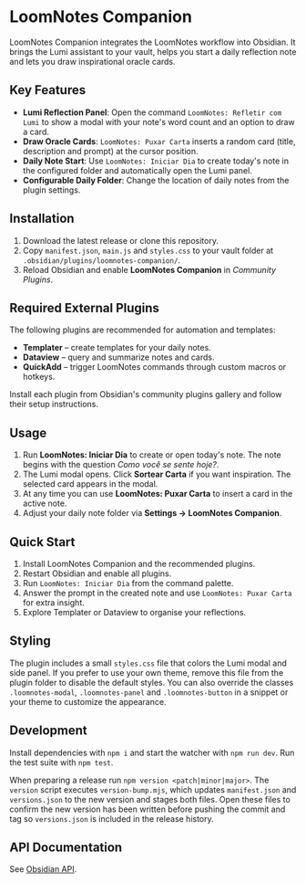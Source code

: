 # LoomNotes Companion

LoomNotes Companion integrates the LoomNotes workflow into Obsidian. It brings the Lumi assistant to your vault, helps you start a daily reflection note and lets you draw inspirational oracle cards.

## Key Features

- **Lumi Reflection Panel**: Open the command `LoomNotes: Refletir com Lumi` to show a modal with your note's word count and an option to draw a card.
- **Draw Oracle Cards**: `LoomNotes: Puxar Carta` inserts a random card (title, description and prompt) at the cursor position.
- **Daily Note Start**: Use `LoomNotes: Iniciar Dia` to create today's note in the configured folder and automatically open the Lumi panel.
- **Configurable Daily Folder**: Change the location of daily notes from the plugin settings.

## Installation

1. Download the latest release or clone this repository.
2. Copy `manifest.json`, `main.js` and `styles.css` to your vault folder at `.obsidian/plugins/loomnotes-companion/`.
3. Reload Obsidian and enable **LoomNotes Companion** in *Community Plugins*.

## Required External Plugins

The following plugins are recommended for automation and templates:

- **Templater** – create templates for your daily notes.
- **Dataview** – query and summarize notes and cards.
- **QuickAdd** – trigger LoomNotes commands through custom macros or hotkeys.

Install each plugin from Obsidian's community plugins gallery and follow their setup instructions.

## Usage

1. Run **LoomNotes: Iniciar Dia** to create or open today's note. The note begins with the question *Como você se sente hoje?*.
2. The Lumi modal opens. Click **Sortear Carta** if you want inspiration. The selected card appears in the modal.
3. At any time you can use **LoomNotes: Puxar Carta** to insert a card in the active note.
4. Adjust your daily note folder via **Settings → LoomNotes Companion**.

## Quick Start

1. Install LoomNotes Companion and the recommended plugins.
2. Restart Obsidian and enable all plugins.
3. Run `LoomNotes: Iniciar Dia` from the command palette.
4. Answer the prompt in the created note and use `LoomNotes: Puxar Carta` for extra insight.
5. Explore Templater or Dataview to organise your reflections.

## Styling

The plugin includes a small `styles.css` file that colors the Lumi modal and side
panel. If you prefer to use your own theme, remove this file from the plugin
folder to disable the default styles. You can also override the classes
`.loomnotes-modal`, `.loomnotes-panel` and `.loomnotes-button` in a snippet or
your theme to customize the appearance.

## Development

Install dependencies with `npm i` and start the watcher with `npm run dev`. Run the test suite with `npm test`.

When preparing a release run `npm version <patch|minor|major>`. The `version` script executes `version-bump.mjs`, which updates `manifest.json` and `versions.json` to the new version and stages both files. Open these files to confirm the new version has been written before pushing the commit and tag so `versions.json` is included in the release history.

## API Documentation

See [Obsidian API](https://github.com/obsidianmd/obsidian-api).
